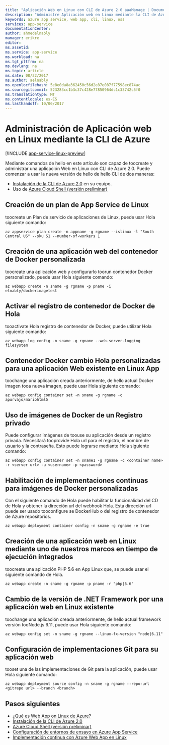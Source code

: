 ```yaml
---
title: "Aplicación Web en Linux con CLI de Azure 2.0 aaaManage | Documentos de Microsoft"
description: "Administre Aplicación web en Linux mediante la CLI de Azure."
keywords: azure app service, web app, cli, linux, oss
services: app-service
documentationCenter: 
author: ahmedelnably
manager: erikre
editor: 
ms.assetid: 
ms.service: app-service
ms.workload: na
ms.tgt_pltfrm: na
ms.devlang: na
ms.topic: article
ms.date: 08/22/2017
ms.author: aelnably
ms.openlocfilehash: 5e8e0da8a362450c56d2e87e087f77598ec874ac
ms.sourcegitcommit: 523283cc1b3c37c428e77850964dc1c33742c5f0
ms.translationtype: MT
ms.contentlocale: es-ES
ms.lasthandoff: 10/06/2017
---
```

# <a name="manage-web-app-on-linux-using-azure-cli"></a>Administración de Aplicación web en Linux mediante la CLI de Azure

[!INCLUDE [app-service-linux-preview](../../includes/app-service-linux-preview.md)]

Mediante comandos de hello en este artículo son capaz de toocreate y administrar una aplicación Web en Linux con CLI de Azure 2.0.
Puede comenzar a usar la nueva versión de hello de hello CLI de dos maneras:

* [Instalación de la CLI de Azure 2.0](https://docs.microsoft.com/en-us/cli/azure/install-azure-cli) en su equipo.
* Uso de [Azure Cloud Shell (versión preliminar)](../cloud-shell/overview.md)


## <a name="create-a-linux-app-service-plan"></a>Creación de un plan de App Service de Linux

toocreate un Plan de servicio de aplicaciones de Linux, puede usar Hola siguiente comando:

```azurecli-interactive
az appservice plan create -n appname -g rgname --islinux -l "South Central US" --sku S1 --number-of-workers 1
``` 

## <a name="create-a-custom-docker-container-web-app"></a>Creación de una aplicación web del contenedor de Docker personalizada

toocreate una aplicación web y configurarlo toorun contenedor Docker personalizado, puede usar Hola siguiente comando:

```azurecli-interactive
az webapp create -n sname -g rgname -p pname -i elnably/dockerimagetest
```
 
## <a name="activate-hello-docker-container-logging"></a>Activar el registro de contenedor de Docker de Hola

tooactivate Hola registro de contenedor de Docker, puede utilizar Hola siguiente comando:

```azurecli-interactive
az webapp log config -n sname -g rgname --web-server-logging filesystem
```
 
## <a name="change-hello-custom-docker-container-for-an-existing-web-app-on-linux-app"></a>Contenedor Docker cambio Hola personalizadas para una aplicación Web existente en Linux App

toochange una aplicación creada anteriormente, de hello actual Docker imagen tooa nueva imagen, puede usar Hola siguiente comando:

```azurecli-interactive
az webapp config container set -n sname -g rgname -c apurvajo/mariohtml5
``` 

## <a name="using-docker-images-from-a-private-registry"></a>Uso de imágenes de Docker de un Registro privado

Puede configurar imágenes de toouse su aplicación desde un registro privada. Necesitará tooprovide Hola url para el registro, el nombre de usuario y la contraseña. Esto puede lograrse mediante Hola siguiente comando:

```azurecli-interactive
az webapp config container set -n sname1 -g rgname -c <container name> -r <server url> -u <username> -p <password>
``` 

## <a name="enable-continuous-deployments-for-custom-docker-images"></a>Habilitación de implementaciones continuas para imágenes de Docker personalizadas

Con el siguiente comando de Hola puede habilitar la funcionalidad del CD de Hola y obtener la dirección url del webhook Hola. Esta dirección url puede ser usado tooconfigure se DockerHub o del registro de contenedor de Azure repositorios.

```azurecli-interactive
az webapp deployment container config -n sname -g rgname -e true
``` 

## <a name="create-a-web-app-on-linux-app-using-one-of-our-built-in-runtime-frameworks"></a>Creación de una aplicación web en Linux mediante uno de nuestros marcos en tiempo de ejecución integrados

toocreate una aplicación PHP 5.6 en App Linux que, se puede usar el siguiente comando de Hola.

```azurecli-interactive
az webapp create -n sname -g rgname -p pname -r "php|5.6"
``` 

## <a name="change-framework-version-for-an-existing-web-app-on-linux-app"></a>Cambio de la versión de .NET Framework por una aplicación web en Linux existente

toochange una aplicación creada anteriormente, de hello actual framework versión tooNode.js 6.11, puede usar Hola siguiente comando:

```azurecli-interactive
az webapp config set -n sname -g rgname --linux-fx-version "node|6.11"
``` 

## <a name="set-up-git-deployments-for-your-web-app"></a>Configuración de implementaciones Git para su aplicación web

tooset una de las implementaciones de Git para la aplicación, puede usar Hola siguiente comando:

```azurecli-interactive
az webapp deployment source config -n sname -g rgname --repo-url <gitrepo url> --branch <branch>
``` 


## <a name="next-steps"></a>Pasos siguientes
* [¿Qué es Web App on Linux de Azure?](app-service-linux-intro.md)
* [Instalación de la CLI de Azure 2.0](https://docs.microsoft.com/en-us/cli/azure/install-azure-cli)
* [Azure Cloud Shell (versión preliminar)](../cloud-shell/overview.md)
* [Configuración de entornos de ensayo en Azure App Service](./web-sites-staged-publishing.md)
* [Implementación continua con Azure Web App en Linux](./app-service-linux-ci-cd.md)
